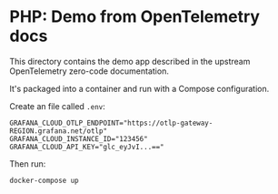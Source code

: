 # PHP: Demo from OpenTelemetry docs

This directory contains the demo app described in the upstream OpenTelemetry zero-code documentation.

It's packaged into a container and run with a Compose configuration.

Create an file called `.env`:

```
GRAFANA_CLOUD_OTLP_ENDPOINT="https://otlp-gateway-REGION.grafana.net/otlp"
GRAFANA_CLOUD_INSTANCE_ID="123456"
GRAFANA_CLOUD_API_KEY="glc_eyJvI...=="
```

Then run:

```
docker-compose up
```

